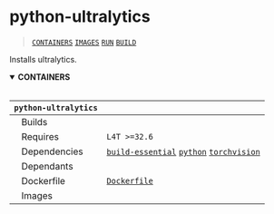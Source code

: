 # python-ultralytics

> [`CONTAINERS`](#user-content-containers) [`IMAGES`](#user-content-images) [`RUN`](#user-content-run) [`BUILD`](#user-content-build)

Installs ultralytics.

<details open>
<summary><b><a id="containers">CONTAINERS</a></b></summary>
<br>

| **`python-ultralytics`**       |                                                                                                                            |
| :--                            | :--                                                                                                                        |
| &nbsp;&nbsp;&nbsp;Builds       |                                                                                                                            |
| &nbsp;&nbsp;&nbsp;Requires     | `L4T >=32.6`                                                                                                               |
| &nbsp;&nbsp;&nbsp;Dependencies | [`build-essential`](/packages/build-essential) [`python`](/packages/python) [`torchvision`](/packages/pytorch/torchvision) |
| &nbsp;&nbsp;&nbsp;Dependants   |                                                                                                                            |
| &nbsp;&nbsp;&nbsp;Dockerfile   | [`Dockerfile`](Dockerfile)                                                                                                 |
| &nbsp;&nbsp;&nbsp;Images       |                                                                                                                            |

</details>

